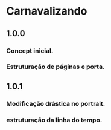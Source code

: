 # Carnavalizando




## 1.0.0 

### Concept inicial.
### Estruturação de páginas e porta.


## 1.0.1 

### Modificação drástica no portrait.
### estruturação da linha do tempo.
